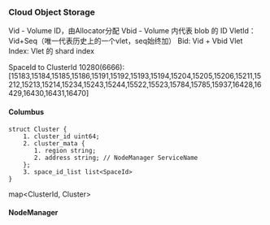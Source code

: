 ### Cloud Object Storage

Vid - Volume ID，由Allocator分配
Vbid - Volume 内代表 blob 的 ID
VletId：Vid+Seq（唯一代表历史上的一个vlet，seq始终加）
Bid: Vid + Vbid
Vlet Index: Vlet 的 shard index

SpaceId to ClusterId
10280(6666): [15183,15184,15185,15186,15191,15192,15193,15194,15204,15205,15206,15211,15212,15213,15214,15234,15243,15244,15522,15523,15784,15785,15937,16428,16429,16430,16431,16470]


#### Columbus
```
struct Cluster {
    1. cluster_id uint64;
    2. cluster_mata {
       1. region string;
       2. address string; // NodeManager ServiceName
    };
    3. space_id_list list<SpaceId>
}
```

map<ClusterId, Cluster>

#### NodeManager
